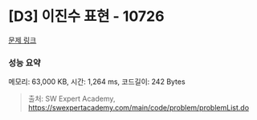 # [D3] 이진수 표현 - 10726 

[문제 링크](https://swexpertacademy.com/main/code/problem/problemDetail.do?contestProbId=AXRSXf_a9qsDFAXS) 

### 성능 요약

메모리: 63,000 KB, 시간: 1,264 ms, 코드길이: 242 Bytes



> 출처: SW Expert Academy, https://swexpertacademy.com/main/code/problem/problemList.do